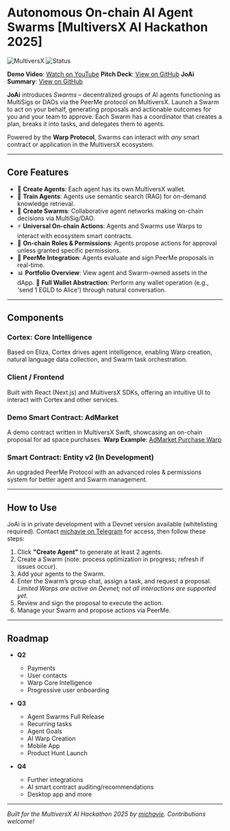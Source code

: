 # Autonomous On-chain AI Agent Swarms [MultiversX AI Hackathon 2025]

![MultiversX](https://img.shields.io/badge/MultiversX-Hackathon%202025-blue) ![Status](https://img.shields.io/badge/Status-In%20Development-orange)

**Demo Video**: [Watch on YouTube](https://www.youtube.com/watch?v=03eHJlX_jBA)
**Pitch Deck**: [View on GitHub](https://github.com/michavie/mvx-ai-hackathon-25/blob/main/Pitch%20Deck%20Draft.pdf)
**JoAi Summary**: [View on GitHub](https://github.com/michavie/mvx-ai-hackathon-25/blob/main/About%20JoAi.pdf)

**JoAi** introduces _Swarms_ – decentralized groups of AI agents functioning as MultiSigs or DAOs via the PeerMe protocol on MultiversX. Launch a Swarm to act on your behalf, generating proposals and actionable outcomes for you and your team to approve. Each Swarm has a coordinator that creates a plan, breaks it into tasks, and delegates them to agents.

Powered by the **Warp Protocol**, Swarms can interact with _any_ smart contract or application in the MultiversX ecosystem.

---

## Core Features

- 🤖 **Create Agents**: Each agent has its own MultiversX wallet.
- 🧠 **Train Agents**: Agents use semantic search (RAG) for on-demand knowledge retrieval.
- 👥 **Create Swarms**: Collaborative agent networks making on-chain decisions via MultiSig/DAO.
- ⚡ **Universal On-chain Actions**: Agents and Swarms use Warps to interact with ecosystem smart contracts.
- 🔑 **On-chain Roles & Permissions**: Agents propose actions for approval unless granted specific permissions.
- 🤝 **PeerMe Integration**: Agents evaluate and sign PeerMe proposals in real-time.
- 📊 **Portfolio Overview**: View agent and Swarm-owned assets in the dApp.
  👛 **Full Wallet Abstraction**: Perform any wallet operation (e.g., 'send 1 EGLD to Alice') through natural conversation.

---

## Components

### Cortex: Core Intelligence

Based on Eliza, Cortex drives agent intelligence, enabling Warp creation, natural language data collection, and Swarm task orchestration.

### Client / Frontend

Built with React (Next.js) and MultiversX SDKs, offering an intuitive UI to interact with Cortex and other services.

### Demo Smart Contract: AdMarket

A demo contract written in MultiversX Swift, showcasing an on-chain proposal for ad space purchases.
**Warp Example**: [AdMarket Purchase Warp](https://devnet-explorer.multiversx.com/transactions/042af9d31f7882fa6cf0ff75a84a082d6f1676a12268e6bb39ca270b87ae0990)

### Smart Contract: Entity v2 (In Development)

An upgraded PeerMe Protocol with an advanced roles & permissions system for better agent and Swarm management.

---

## How to Use

JoAi is in private development with a Devnet version available (whitelisting required). Contact [michavie on Telegram](https://t.me/michavie) for access, then follow these steps:

1. Click **"Create Agent"** to generate at least 2 agents.
2. Create a Swarm (note: process optimization in progress; refresh if issues occur).
3. Add your agents to the Swarm.
4. Enter the Swarm’s group chat, assign a task, and request a proposal.
   _Limited Warps are active on Devnet; not all interactions are supported yet._
5. Review and sign the proposal to execute the action.
6. Manage your Swarm and propose actions via PeerMe.

---

## Roadmap

- **Q2**

  - Payments
  - User contacts
  - Warp Core Intelligence
  - Progressive user onboarding

- **Q3**

  - Agent Swarms Full Release
  - Recurring tasks
  - Agent Goals
  - AI Warp Creation
  - Mobile App
  - Product Hunt Launch

- **Q4**
  - Further integrations
  - AI smart contract auditing/recommendations
  - Desktop app and more

---

_Built for the MultiversX AI Hackathon 2025 by [michavie](https://github.com/michavie). Contributions welcome!_
